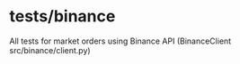 # tests/binance

All tests for market orders using Binance API (BinanceClient src/binance/client.py)